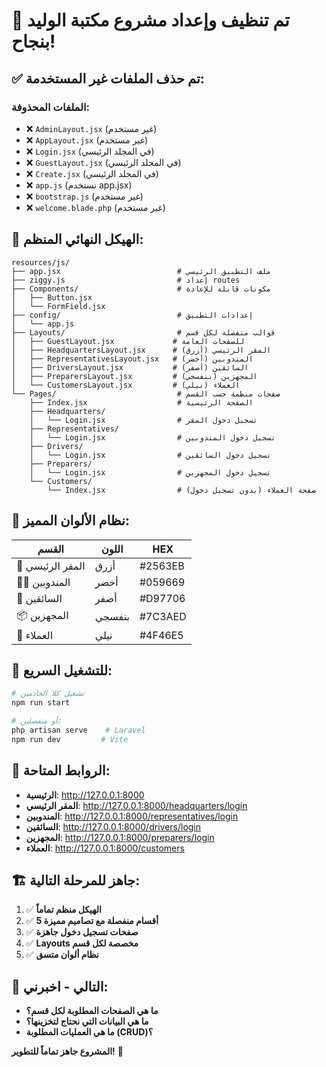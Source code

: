 # 🎉 تم تنظيف وإعداد مشروع مكتبة الوليد بنجاح!

## ✅ تم حذف الملفات غير المستخدمة:

### الملفات المحذوفة:
- ❌ `AdminLayout.jsx` (غير مستخدم)
- ❌ `AppLayout.jsx` (غير مستخدم)  
- ❌ `Login.jsx` (في المجلد الرئيسي)
- ❌ `GuestLayout.jsx` (في المجلد الرئيسي)
- ❌ `Create.jsx` (في المجلد الرئيسي)
- ❌ `app.js` (نستخدم app.jsx)
- ❌ `bootstrap.js` (غير مستخدم)
- ❌ `welcome.blade.php` (غير مستخدم)

## 📁 الهيكل النهائي المنظم:

```
resources/js/
├── app.jsx                          # ملف التطبيق الرئيسي
├── ziggy.js                         # إعداد routes
├── Components/                      # مكونات قابلة للإعادة
│   ├── Button.jsx
│   └── FormField.jsx
├── config/                          # إعدادات التطبيق
│   └── app.js
├── Layouts/                         # قوالب منفصلة لكل قسم
│   ├── GuestLayout.jsx             # للصفحات العامة
│   ├── HeadquartersLayout.jsx      # المقر الرئيسي (أزرق)
│   ├── RepresentativesLayout.jsx   # المندوبين (أخضر)
│   ├── DriversLayout.jsx           # السائقين (أصفر)
│   ├── PreparersLayout.jsx         # المجهزين (بنفسجي)
│   └── CustomersLayout.jsx         # العملاء (نيلي)
└── Pages/                           # صفحات منظمة حسب القسم
    ├── Index.jsx                    # الصفحة الرئيسية
    ├── Headquarters/
    │   └── Login.jsx                # تسجيل دخول المقر
    ├── Representatives/
    │   └── Login.jsx                # تسجيل دخول المندوبين
    ├── Drivers/
    │   └── Login.jsx                # تسجيل دخول السائقين
    ├── Preparers/
    │   └── Login.jsx                # تسجيل دخول المجهزين
    └── Customers/
        └── Index.jsx                # صفحة العملاء (بدون تسجيل دخول)
```

## 🎨 نظام الألوان المميز:

| القسم | اللون | HEX |
|-------|-------|-----|
| 🏢 المقر الرئيسي | أزرق | #2563EB |
| 👨‍💼 المندوبين | أخضر | #059669 |
| 🚛 السائقين | أصفر | #D97706 |
| 📦 المجهزين | بنفسجي | #7C3AED |
| 👥 العملاء | نيلي | #4F46E5 |

## 🚀 للتشغيل السريع:

```bash
# تشغيل كلا الخادمين
npm run start

# أو منفصلين:
php artisan serve    # Laravel
npm run dev         # Vite
```

## 🔗 الروابط المتاحة:

- **الرئيسية**: http://127.0.0.1:8000
- **المقر الرئيسي**: http://127.0.0.1:8000/headquarters/login  
- **المندوبين**: http://127.0.0.1:8000/representatives/login
- **السائقين**: http://127.0.0.1:8000/drivers/login
- **المجهزين**: http://127.0.0.1:8000/preparers/login
- **العملاء**: http://127.0.0.1:8000/customers

## 🏗️ جاهز للمرحلة التالية:

1. ✅ **الهيكل منظم تماماً**
2. ✅ **5 أقسام منفصلة مع تصاميم مميزة**  
3. ✅ **صفحات تسجيل دخول جاهزة**
4. ✅ **Layouts مخصصة لكل قسم**
5. ✅ **نظام ألوان متسق**

## 🎯 التالي - اخبرني:

- **ما هي الصفحات المطلوبة لكل قسم؟**
- **ما هي البيانات التي نحتاج لتخزينها؟**
- **ما هي العمليات المطلوبة (CRUD)؟**

**المشروع جاهز تماماً للتطوير!** 🎉
